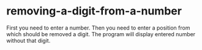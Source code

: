 # removing-a-digit-from-a-number
First you need to enter a number.
Then you need to enter a position from which should be removed a  digit.
The program will display entered number without that digit.
